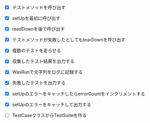 - [x] テストメソッドを呼び出す
- [x] setUpを最初に呼び出す
- [x] teadDownを後で呼び出す
- [x] テストメソッドが失敗したとしてもtearDownを呼び出す
- [x] 複数のテストを走らせる
- [x] 収集したテスト結果を出力する
- [x] WasRunで文字列をログに記録する
- [x] 失敗したテストを出力する
- [x] setUpのエラーをキャッチしたらerrorCountをインクリメントする
- [x] setUpのエラーをキャッチして出力する
- [ ] TestCaseクラスからTestSuiteを作る

